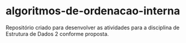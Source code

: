 # algoritmos-de-ordenacao-interna
Repositório criado para desenvolver as atividades para a disciplina de Estrutura de Dados 2 conforme proposta.
